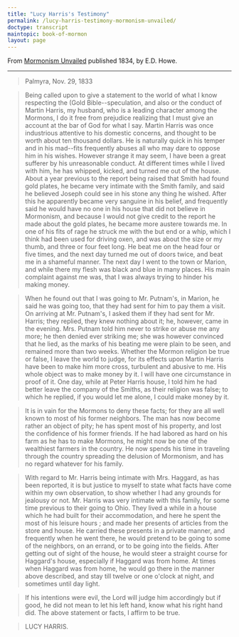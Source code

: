 ```yaml
---
title: "Lucy Harris's Testimony"
permalink: /lucy-harris-testimony-mormonism-unvailed/
doctype: transcript
maintopic: book-of-mormon
layout: page
---
```


From [Mormonism Unvailed](https://www.archive.org/stream/mormonismunvaile00howe#page/254/mode/2up) published 1834, by E.D. Howe.

---

> Palmyra, Nov. 29, 1833

> Being called upon to give a statement to the world of what I know respecting the (Gold Bible--speculation, and also or the conduct of Martin Harris, my husband, who is a leading character among the Mormons, I do it free from prejudice realizing that I must give an account at the bar of God for what I say. Martin Harris was once industrious attentive to his domestic concerns, and thought to be worth about ten thousand dollars. He is naturally quick in his temper and in his mad--fits frequently abuses all who may dare to oppose him in his wishes. However strange it may seem, I have been a great sufferer by his unreasonable conduct. At different times while I lived with him, he has whipped, kicked, and turned me out of the house. About a year previous to the report being raised that Smith had found gold plates, he became very intimate with the Smith family, and said he believed Joseph could see in his stone any thing he wished. After this he apparently became very sanguine in his belief, and frequently said he would have no one in his house that did not believe in Mormonism, and because I would not give credit to the report he made about the gold plates, he became more austere towards me. In one of his fits of rage he struck me with the but end or a whip, which I think had been used for driving oxen, and was about the size or my thumb, and three or four feet long. He beat me on the head four or five times, and the next day turned me out of doors twice, and beat me in a shameful manner. The next day I went to the town or Marion, and while there my flesh was black and blue in many places. His main complaint against me was, that I was always trying to hinder his making money.

> When he found out that I was going to Mr. Putnam's, in Marion, he said he was going too, that they had sent for him to pay them a visit. On arriving at Mr. Putnam's, I asked them if they had sent for Mr. Harris; they replied, they knew nothing about it; he, however, came in the evening. Mrs. Putnam told him never to strike or abuse me any more; he then denied ever striking me; she was however convinced that he lied, as the marks of his beating me were plain to be seen, and remained more than two weeks. Whether the Mormon religion be true or false, I leave the world to judge, for its effects upon Martin Harris have been to make him more cross, turbulent and abusive to me. His whole object was to make money by it. I will have one circumstance in proof of it. One day, while at Peter Harris house, I told him he had better leave the company of the Smiths, as their religion was false; to which he replied, if you would let me alone, I could make money by it.

> It is in vain for the Mormons to deny these facts; for they are all well known to most of his former neighbors. The man has now become rather an object of pity; he has spent most of his property, and lost the confidence of his former friends. If he had labored as hard on his farm as he has to make Mormons, he might now be one of the wealthiest farmers in the country. He now spends his time in traveling through the country spreading the delusion of Mormonism, and has no regard whatever for his family.

> With regard to Mr. Harris being intimate with Mrs. Haggard, as has been reported, it is but justice to myself to state what facts have come within my own observation, to show whether I had any grounds for jealousy or not. Mr. Harris was very intimate with this family, for some time previous to their going to Ohio. They lived a while in a house which he had built for their accommodation, and here he spent the most of his leisure hours ; and made her presents of articles from the store and house. He carried these presents in a private manner, and frequently when he went there, he would pretend to be going to some of the neighbors, on an errand, or to be going into the fields. After getting out of sight of the house, he would steer a straight course for Haggard's house, especially if Haggard was from home. At times when Haggard was from home, he would go there in the manner above described, and stay till twelve or one o'clock at night, and sometimes until day light.

> If his intentions were evil, the Lord will judge him accordingly but if good, he did not mean to let his left hand, know what his right hand did. The above statement or facts, I affirm to be true.

> LUCY HARRIS.
